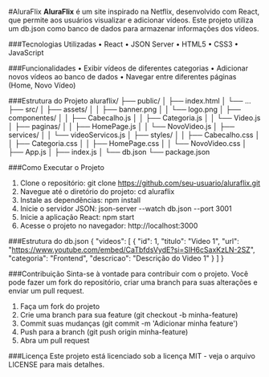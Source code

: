 #AluraFlix
**AluraFlix** é um site inspirado na Netflix, desenvolvido com React, que permite aos usuários visualizar e adicionar vídeos. Este projeto utiliza um db.json como banco de dados para armazenar informações dos vídeos.

###Tecnologias Utilizadas
•	React
•	JSON Server
•	HTML5
•	CSS3
•	JavaScript

###Funcionalidades
•	Exibir vídeos de diferentes categorias
•	Adicionar novos vídeos ao banco de dados
•	Navegar entre diferentes páginas (Home, Novo Vídeo)

###Estrutura do Projeto
aluraflix/
├── public/
│   ├── index.html
│   └── ...
├── src/
│   ├── assets/
│   │   ├── banner.png
│   │   └── logo.png
│   ├── componentes/
│   │   ├── Cabecalho.js
│   │   ├── Categoria.js
│   │   └── Video.js
│   ├── paginas/
│   │   ├── HomePage.js
│   │   └── NovoVideo.js
│   ├── services/
│   │   └── videoServicos.js
│   ├── styles/
│   │   ├── Cabecalho.css
│   │   ├── Categoria.css
│   │   ├── HomePage.css
│   │   └── NovoVideo.css
│   ├── App.js
│   ├── index.js
│   └── db.json
└── package.json

###Como Executar o Projeto
1.	Clone o repositório:
git clone https://github.com/seu-usuario/aluraflix.git
2.	Navegue até o diretório do projeto:
cd aluraflix
3.	Instale as dependências:
npm install
4.	Inicie o servidor JSON:
json-server --watch db.json --port 3001
5.	Inicie a aplicação React:
npm start
6.	Acesse o projeto no navegador:
http://localhost:3000

###Estrutura do db.json
{
  "videos": [
    { 
      "id": 1, 
      "titulo": "Video 1", 
      "url": "https://www.youtube.com/embed/CaTbfdsVydE?si=SlH6cSaxKzLN-2SZ", 
      "categoria": "Frontend",
      "descricao": "Descrição do Video 1"
    }
  ]
}

###Contribuição
Sinta-se à vontade para contribuir com o projeto. Você pode fazer um fork do repositório, criar uma branch para suas alterações e enviar um pull request.
1.	Faça um fork do projeto
2.	Crie uma branch para sua feature (git checkout -b minha-feature)
3.	Commit suas mudanças (git commit -m 'Adicionar minha feature')
4.	Push para a branch (git push origin minha-feature)
5.	Abra um pull request

###Licença
Este projeto está licenciado sob a licença MIT - veja o arquivo LICENSE para mais detalhes.

